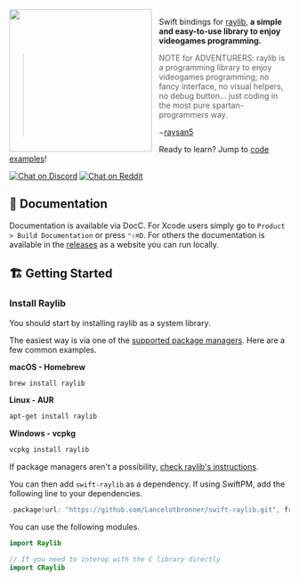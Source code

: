 <img align="left" style="padding-right: 10px" src="https://github.com/Lancelotbronner/swift-raylib-workspace/blob/main/Assets/Logo/256x256.png?raw=true" width="256px">

Swift bindings for [raylib](http://www.raylib.com/), **a simple and easy-to-use library to enjoy videogames programming.**

> NOTE for ADVENTURERS: raylib is a programming library to enjoy videogames programming; no fancy interface, no visual helpers, no debug button... just coding in the most pure spartan-programmers way.
>
> ~[raysan5](https://github.com/raysan5/raylib)

Ready to learn? Jump to [code examples](https://github.com/Lancelotbronner/swift-raylib-examples)!

[![Chat on Discord](https://img.shields.io/discord/426912293134270465.svg?logo=discord)](https://discord.gg/raylib)
[![Chat on Reddit](https://img.shields.io/reddit/subreddit-subscribers/raylib?style=social)](https://www.reddit.com/r/raylib/)

## 📖 Documentation

Documentation is available via DocC. For Xcode users simply go to `Product > Build Documentation` or press `⌃⇧⌘D`. For others the documentation is available in the [releases](https://github.com/Lancelotbronner/swift-raylib/releases) as a website you can run locally.

## 🏗 Getting Started

### Install Raylib

You should start by installing raylib as a system library. 

The easiest way is via one of the [supported package managers](https://repology.org/project/raylib/versions). Here are a few common examples.

**macOS - Homebrew**
```sh
brew install raylib
```

**Linux - AUR**
```sh
apt-get install raylib
```

**Windows - vcpkg**
```sh
vcpkg install raylib
```

If package managers aren't a possibility, [check raylib's instructions](https://github.com/raysan5/raylib#build-and-installation).

You can then add `swift-raylib` as a dependency. If using SwiftPM, add the following line to your dependencies.

```swift
.package(url: "https://github.com/Lancelotbronner/swift-raylib.git", from: "4.5.0")
```

You can use the following modules.

```swift
import Raylib

// If you need to interop with the C library directly
import CRaylib
```
